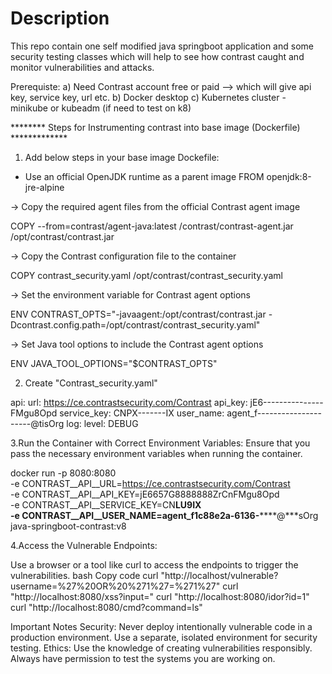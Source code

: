 # Description
 This repo contain one self modified java springboot application and some security testing classes
 which will help to see how contrast caught and monitor vulnerabilities and attacks.

 Prerequiste:
 a) Need Contrast account free or paid --> which will give api key, service key, url etc.
 b) Docker desktop 
 c) Kubernetes cluster - minikube or kubeadm (if need to test on k8)

 ******** Steps for Instrumenting contrast into base image (Dockerfile) *************
1. Add below steps in your base image Dockefile:
* Use an official OpenJDK runtime as a parent image
FROM openjdk:8-jre-alpine

-> Copy the required agent files from the official Contrast agent image

COPY --from=contrast/agent-java:latest /contrast/contrast-agent.jar /opt/contrast/contrast.jar

-> Copy the Contrast configuration file to the container

COPY contrast_security.yaml /opt/contrast/contrast_security.yaml

-> Set the environment variable for Contrast agent options

ENV CONTRAST_OPTS="-javaagent:/opt/contrast/contrast.jar -Dcontrast.config.path=/opt/contrast/contrast_security.yaml"

-> Set Java tool options to include the Contrast agent options

ENV JAVA_TOOL_OPTIONS="$CONTRAST_OPTS"

2. Create "Contrast_security.yaml"
   
api:
  url: https://ce.contrastsecurity.com/Contrast
  api_key: jE6---------------FMgu8Opd
  service_key: CNPX-------IX
  user_name: agent_f---------------------@tisOrg
log:
  level: DEBUG


3.Run the Container with Correct Environment Variables:
Ensure that you pass the necessary environment variables when running the container.

docker run -p 8080:8080 \
  -e CONTRAST__API__URL=https://ce.contrastsecurity.com/Contrast \
  -e CONTRAST__API__API_KEY=jE6657G8888888ZrCnFMgu8Opd \
  -e CONTRAST__API__SERVICE_KEY=CN******LU9IX \
  -e CONTRAST__API__USER_NAME=agent_f1c88e2a-6136-**********@***sOrg \
  java-springboot-contrast:v8

 4.Access the Vulnerable Endpoints:

Use a browser or a tool like curl to access the endpoints to trigger the vulnerabilities.
bash
Copy code
curl "http://localhost/vulnerable?username=%27%20OR%20%271%27=%271%27"
curl "http://localhost:8080/xss?input=<script>alert('XSS')</script>"
curl "http://localhost:8080/idor?id=1"
curl "http://localhost:8080/cmd?command=ls"

Important Notes
Security: Never deploy intentionally vulnerable code in a production environment. Use a separate, isolated environment for security testing.
Ethics: Use the knowledge of creating vulnerabilities responsibly. Always have permission to test the systems you are working on.


